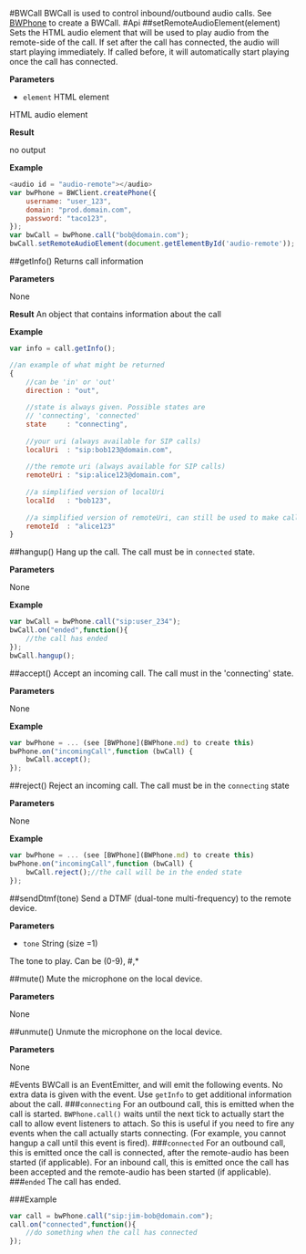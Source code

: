 #BWCall
BWCall is used to control inbound/outbound audio calls. See [BWPhone](BWPhone.md) to create a BWCall.
#Api
##setRemoteAudioElement(element)
Sets the HTML audio element that will be used to play audio from the remote-side of the call.
If set after the call has connected, the audio will start playing immediately. If called before, it will automatically start playing once the call has connected.

**Parameters**

* `element` HTML element

HTML audio element

**Result**

no output


**Example**


```javascript
<audio id = "audio-remote"></audio>
var bwPhone = BWClient.createPhone({
    username: "user_123",
    domain: "prod.domain.com",
    password: "taco123",
});
var bwCall = bwPhone.call("bob@domain.com");
bwCall.setRemoteAudioElement(document.getElementById('audio-remote'));
```

##getInfo()
Returns call information

**Parameters**

None

**Result**
An object that contains information about the call

**Example**

```javascript
var info = call.getInfo();

//an example of what might be returned
{
    //can be 'in' or 'out'
    direction : "out",
    
    //state is always given. Possible states are
    // 'connecting', 'connected' 
    state     : "connecting",
    
    //your uri (always available for SIP calls)
    localUri  : "sip:bob123@domain.com",
    
    //the remote uri (always available for SIP calls)
    remoteUri : "sip:alice123@domain.com",
    
    //a simplified version of localUri 
    localId   : "bob123",
    
    //a simplified version of remoteUri, can still be used to make calls
    remoteId  : "alice123"
}
```

##hangup()
Hang up the call. The call must be in `connected` state.

**Parameters**

None

**Example**
```javascript
var bwCall = bwPhone.call("sip:user_234");
bwCall.on("ended",function(){
    //the call has ended
});
bwCall.hangup();
```
##accept()
Accept an incoming call. The call must in the 'connecting' state.

**Parameters**

None

**Example**
```javascript
var bwPhone = ... (see [BWPhone](BWPhone.md) to create this)
bwPhone.on("incomingCall",function (bwCall) {
    bwCall.accept();
});

```

##reject()
Reject an incoming call. The call must be in the `connecting` state

**Parameters**

None

**Example**
```javascript
var bwPhone = ... (see [BWPhone](BWPhone.md) to create this)
bwPhone.on("incomingCall",function (bwCall) {
    bwCall.reject();//the call will be in the ended state
});
```

##sendDtmf(tone)
Send a DTMF (dual-tone multi-frequency) to the remote device.

**Parameters**

* `tone` String (size =1)

The tone to play. Can be (0-9), #,*

##mute()
Mute the microphone on the local device.


**Parameters**

None

##unmute()
Unmute the microphone on the local device.

**Parameters**

None


#Events
BWCall is an EventEmitter, and will emit the following events. No extra data is given with the event. Use `getInfo` to get additional information about the call.
###`connecting`
For an outbound call, this is emitted when the call is started. `BWPhone.call()` waits until the next tick to actually start the call to allow event listeners to attach. So this is useful if you need to fire any events when the call actually starts connecting. (For example, you cannot hangup a call until this event is fired).
###`connected`
For an outbound call, this is emitted once the call is connected, after the remote-audio has been started (if applicable).
For an inbound call, this is emitted once the call has been accepted and the remote-audio has been started (if applicable).
###`ended`
The call has ended.

###Example
```javascript
var call = bwPhone.call("sip:jim-bob@domain.com");
call.on("connected",function(){
    //do something when the call has connected
});
```